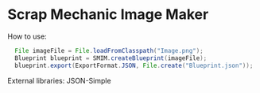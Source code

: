 # Scrap Mechanic Image Maker

How to use:

```java
  File imageFile = File.loadFromClasspath("Image.png");
  Blueprint blueprint = SMIM.createBlueprint(imageFile);
  blueprint.export(ExportFormat.JSON, File.create("Blueprint.json"));
```
External libraries:
  JSON-Simple
